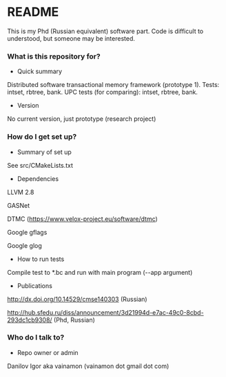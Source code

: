 # README #

This is my Phd (Russian equivalent) software part. Code is difficult to understood, but someone may be interested.

### What is this repository for? ###

* Quick summary

Distributed software transactional memory framework (prototype 1).
Tests: intset, rbtree, bank.
UPC tests (for comparing): intset, rbtree, bank.

* Version

No current version, just prototype (research project)

### How do I get set up? ###

* Summary of set up

See src/CMakeLists.txt

* Dependencies

LLVM 2.8

GASNet

DTMC (https://www.velox-project.eu/software/dtmc)

Google gflags

Google glog

* How to run tests

Compile test to *.bc and run with main program (--app argument)

* Publications

http://dx.doi.org/10.14529/cmse140303 (Russian)

http://hub.sfedu.ru/diss/announcement/3d21994d-e7ac-49c0-8cbd-293dc1cb9308/ (Phd, Russian)

### Who do I talk to? ###

* Repo owner or admin

Danilov Igor aka vainamon (vainamon dot gmail dot com)